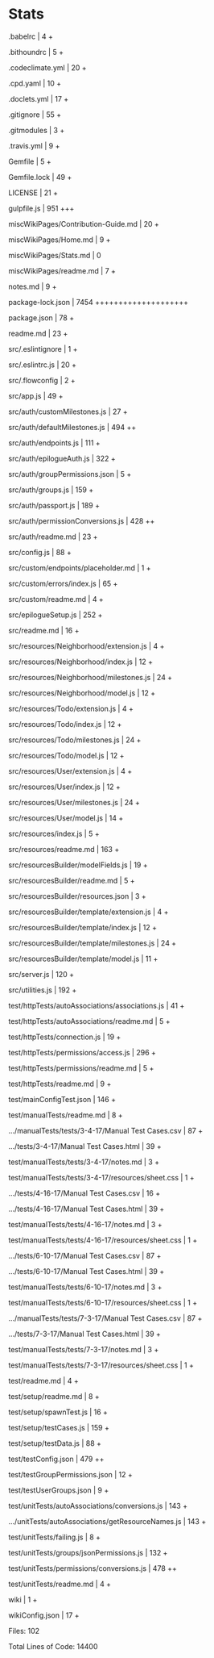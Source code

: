 # Stats

 .babelrc                                           |    4 +

 .bithoundrc                                        |    5 +

 .codeclimate.yml                                   |   20 +

 .cpd.yaml                                          |   10 +

 .doclets.yml                                       |   17 +

 .gitignore                                         |   55 +

 .gitmodules                                        |    3 +

 .travis.yml                                        |    9 +

 Gemfile                                            |    5 +

 Gemfile.lock                                       |   49 +

 LICENSE                                            |   21 +

 gulpfile.js                                        |  951 +++

 miscWikiPages/Contribution-Guide.md                |   20 +

 miscWikiPages/Home.md                              |    9 +

 miscWikiPages/Stats.md                             |    0

 miscWikiPages/readme.md                            |    7 +

 notes.md                                           |    9 +

 package-lock.json                                  | 7454 ++++++++++++++++++++

 package.json                                       |   78 +

 readme.md                                          |   23 +

 src/.eslintignore                                  |    1 +

 src/.eslintrc.js                                   |   20 +

 src/.flowconfig                                    |    2 +

 src/app.js                                         |   49 +

 src/auth/customMilestones.js                       |   27 +

 src/auth/defaultMilestones.js                      |  494 ++

 src/auth/endpoints.js                              |  111 +

 src/auth/epilogueAuth.js                           |  322 +

 src/auth/groupPermissions.json                     |    5 +

 src/auth/groups.js                                 |  159 +

 src/auth/passport.js                               |  189 +

 src/auth/permissionConversions.js                  |  428 ++

 src/auth/readme.md                                 |   23 +

 src/config.js                                      |   88 +

 src/custom/endpoints/placeholder.md                |    1 +

 src/custom/errors/index.js                         |   65 +

 src/custom/readme.md                               |    4 +

 src/epilogueSetup.js                               |  252 +

 src/readme.md                                      |   16 +

 src/resources/Neighborhood/extension.js            |    4 +

 src/resources/Neighborhood/index.js                |   12 +

 src/resources/Neighborhood/milestones.js           |   24 +

 src/resources/Neighborhood/model.js                |   12 +

 src/resources/Todo/extension.js                    |    4 +

 src/resources/Todo/index.js                        |   12 +

 src/resources/Todo/milestones.js                   |   24 +

 src/resources/Todo/model.js                        |   12 +

 src/resources/User/extension.js                    |    4 +

 src/resources/User/index.js                        |   12 +

 src/resources/User/milestones.js                   |   24 +

 src/resources/User/model.js                        |   14 +

 src/resources/index.js                             |    5 +

 src/resources/readme.md                            |  163 +

 src/resourcesBuilder/modelFields.js                |   19 +

 src/resourcesBuilder/readme.md                     |    5 +

 src/resourcesBuilder/resources.json                |    3 +

 src/resourcesBuilder/template/extension.js         |    4 +

 src/resourcesBuilder/template/index.js             |   12 +

 src/resourcesBuilder/template/milestones.js        |   24 +

 src/resourcesBuilder/template/model.js             |   11 +

 src/server.js                                      |  120 +

 src/utilities.js                                   |  192 +

 test/httpTests/autoAssociations/associations.js    |   41 +

 test/httpTests/autoAssociations/readme.md          |    5 +

 test/httpTests/connection.js                       |   19 +

 test/httpTests/permissions/access.js               |  296 +

 test/httpTests/permissions/readme.md               |    5 +

 test/httpTests/readme.md                           |    9 +

 test/mainConfigTest.json                           |  146 +

 test/manualTests/readme.md                         |    8 +

 .../manualTests/tests/3-4-17/Manual Test Cases.csv |   87 +

 .../tests/3-4-17/Manual Test Cases.html            |   39 +

 test/manualTests/tests/3-4-17/notes.md             |    3 +

 test/manualTests/tests/3-4-17/resources/sheet.css  |    1 +

 .../tests/4-16-17/Manual Test Cases.csv            |   16 +

 .../tests/4-16-17/Manual Test Cases.html           |   39 +

 test/manualTests/tests/4-16-17/notes.md            |    3 +

 test/manualTests/tests/4-16-17/resources/sheet.css |    1 +

 .../tests/6-10-17/Manual Test Cases.csv            |   87 +

 .../tests/6-10-17/Manual Test Cases.html           |   39 +

 test/manualTests/tests/6-10-17/notes.md            |    3 +

 test/manualTests/tests/6-10-17/resources/sheet.css |    1 +

 .../manualTests/tests/7-3-17/Manual Test Cases.csv |   87 +

 .../tests/7-3-17/Manual Test Cases.html            |   39 +

 test/manualTests/tests/7-3-17/notes.md             |    3 +

 test/manualTests/tests/7-3-17/resources/sheet.css  |    1 +

 test/readme.md                                     |    4 +

 test/setup/readme.md                               |    8 +

 test/setup/spawnTest.js                            |   16 +

 test/setup/testCases.js                            |  159 +

 test/setup/testData.js                             |   88 +

 test/testConfig.json                               |  479 ++

 test/testGroupPermissions.json                     |   12 +

 test/testUserGroups.json                           |    9 +

 test/unitTests/autoAssociations/conversions.js     |  143 +

 .../unitTests/autoAssociations/getResourceNames.js |  143 +

 test/unitTests/failing.js                          |    8 +

 test/unitTests/groups/jsonPermissions.js           |  132 +

 test/unitTests/permissions/conversions.js          |  478 ++

 test/unitTests/readme.md                           |    4 +

 wiki                                               |    1 +

 wikiConfig.json                                    |   17 +

Files: 102

Total Lines of Code: 14400